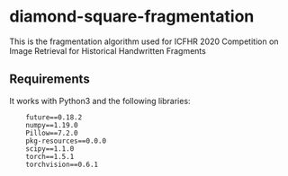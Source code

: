 # diamond-square-fragmentation
This is the fragmentation algorithm used for
ICFHR 2020 Competition on Image Retrieval for Historical Handwritten Fragments

## Requirements
It works with Python3 and the following libraries:

        future==0.18.2
        numpy==1.19.0
        Pillow==7.2.0
        pkg-resources==0.0.0
        scipy==1.1.0
        torch==1.5.1
        torchvision==0.6.1
